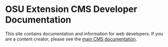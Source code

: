 # OSU Extension CMS Developer Documentation

This site contains documentation and information for web developers. If you are a content creator, please see the [main CMS documentation](https://osu-eesc.github.io/cms/cms-docs/site/).

